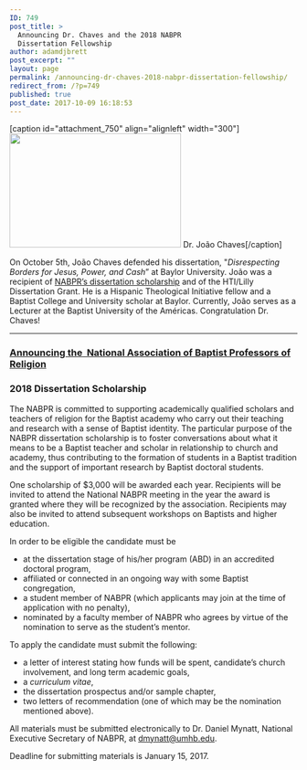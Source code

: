 ```yaml
---
ID: 749
post_title: >
  Announcing Dr. Chaves and the 2018 NABPR
  Dissertation Fellowship
author: adamdjbrett
post_excerpt: ""
layout: page
permalink: /announcing-dr-chaves-2018-nabpr-dissertation-fellowship/
redirect_from: /?p=749
published: true
post_date: 2017-10-09 16:18:53
---
```

[caption id="attachment_750" align="alignleft" width="300"]<img class="size-medium wp-image-750" src="https://nabpr.org/wp-content/uploads/2017/10/joao-chaves-300x200.jpg" alt="" width="300" height="200" /> Dr. João Chaves[/caption]

On October 5th, João Chaves defended his dissertation, "<em>Disrespecting Borders for Jesus, Power, and Cash</em>” at Baylor University. João was a recipient of <a href="https://nabpr.org/disssertation/">NABPR’s dissertation scholarship</a> and of the HTI/Lilly Dissertation Grant. He is a Hispanic Theological Initiative fellow and a Baptist College and University scholar at Baylor. Currently, João serves as a Lecturer at the Baptist University of the Américas. Congratulation Dr. Chaves!

<hr />

<h3><a href="https://nabpr.org/disssertation/"><strong>Announcing the  National Association of Baptist Professors of Religion</strong></a></h3>

<h3><strong>2018 Dissertation Scholarship</strong></h3>

The NABPR is committed to supporting academically qualified scholars and teachers of religion for the Baptist academy who carry out their teaching and research with a sense of Baptist identity. The particular purpose of the NABPR dissertation scholarship is to foster conversations about what it means to be a Baptist teacher and scholar in relationship to church and academy, thus contributing to the formation of students in a Baptist tradition and the support of important research by Baptist doctoral students.

One scholarship of $3,000 will be awarded each year. Recipients will be invited to attend the National NABPR meeting in the year the award is granted where they will be recognized by the association. Recipients may also be invited to attend subsequent workshops on Baptists and higher education.

In order to be eligible the candidate must be

<ul>
    <li>at the dissertation stage of his/her program (ABD) in an accredited doctoral program,</li>
    <li>affiliated or connected in an ongoing way with some Baptist congregation,</li>
    <li>a student member of NABPR (which applicants may join at the time of application with no penalty),</li>
    <li>nominated by a faculty member of NABPR who agrees by virtue of the nomination to serve as the student’s mentor.</li>
</ul>

To apply the candidate must submit the following:

<ul>
    <li>a letter of interest stating how funds will be spent, candidate’s church involvement, and long term academic goals,</li>
    <li>a <em>curriculum vitae</em>,</li>
    <li>the dissertation prospectus and/or sample chapter,</li>
    <li>two letters of recommendation (one of which may be the nomination mentioned above).</li>
</ul>

All materials must be submitted electronically to Dr. Daniel Mynatt, National Executive Secretary of NABPR, at <a href="mailto:dmynatt@umhb.edu">dmynatt@umhb.edu</a>.

Deadline for submitting materials is January 15, 2017.
